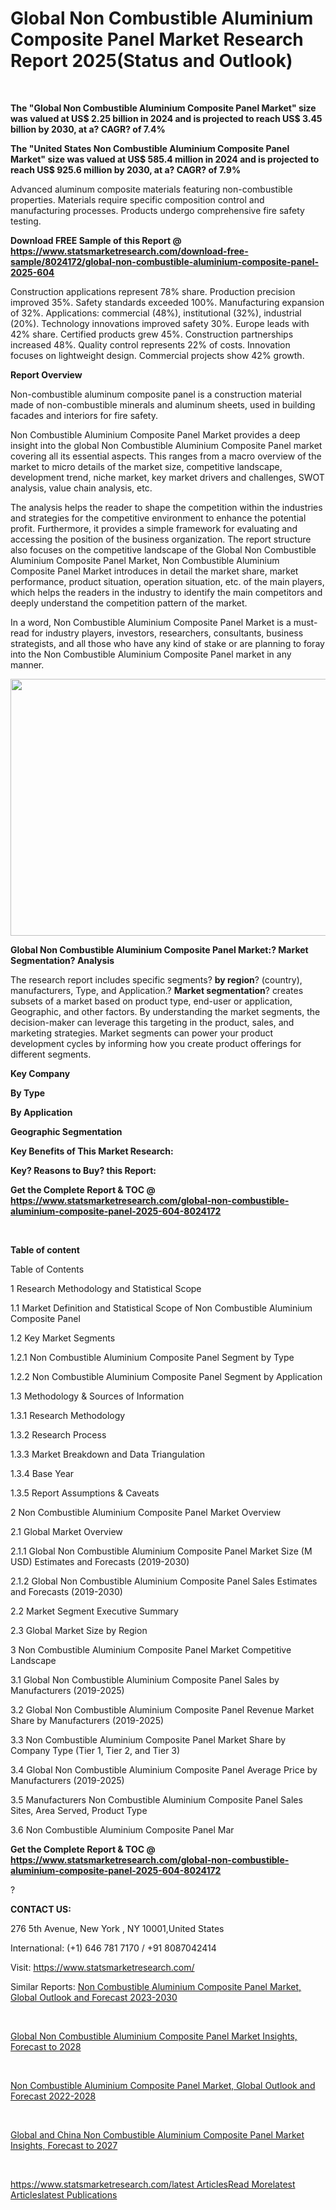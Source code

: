 <h1>Global Non Combustible Aluminium Composite Panel Market Research Report 2025(Status and Outlook)</h1><br/><p><strong>The "Global Non Combustible Aluminium Composite Panel Market" size was valued at US$ 2.25 billion in 2024 and is projected to reach US$ 3.45 billion by 2030, at a? <strong>CAGR</strong>? of 7.4%</strong></p>
 
 
 
 <p><strong>The "United States Non Combustible Aluminium Composite Panel Market" size was valued at US$ 585.4 million in 2024 and is projected to reach US$ 925.6 million by 2030, at a? <strong>CAGR</strong>? of 7.9%</strong></p>
 
 
 
 <p>Advanced aluminum composite materials featuring non-combustible properties. Materials require specific composition control and manufacturing processes. Products undergo comprehensive fire safety testing.</p>
 
 
 
 <p><strong>Download FREE Sample of this Report @ <a href="https://www.statsmarketresearch.com/download-free-sample/8024172/global-non-combustible-aluminium-composite-panel-2025-604">https://www.statsmarketresearch.com/download-free-sample/8024172/global-non-combustible-aluminium-composite-panel-2025-604</a></strong></p>
 
 
 
 <p>Construction applications represent 78% share. Production precision improved 35%. Safety standards exceeded 100%. Manufacturing expansion of 32%. Applications: commercial (48%), institutional (32%), industrial (20%). Technology innovations improved safety 30%. Europe leads with 42% share. Certified products grew 45%. Construction partnerships increased 48%. Quality control represents 22% of costs. Innovation focuses on lightweight design. Commercial projects show 42% growth.</p>
 
 
 
 <p><strong>Report Overview</strong></p>
 
 
 
 <p>Non-combustible aluminum composite panel is a construction material made of non-combustible minerals and aluminum sheets, used in building facades and interiors for fire safety.</p>
 
 
 
 <p>Non Combustible Aluminium Composite Panel Market provides a deep insight into the global Non Combustible Aluminium Composite Panel market covering all its essential aspects. This ranges from a macro overview of the market to micro details of the market size, competitive landscape, development trend, niche market, key market drivers and challenges, SWOT analysis, value chain analysis, etc.</p>
 
 
 
 <p>The analysis helps the reader to shape the competition within the industries and strategies for the competitive environment to enhance the potential profit. Furthermore, it provides a simple framework for evaluating and accessing the position of the business organization. The report structure also focuses on the competitive landscape of the Global Non Combustible Aluminium Composite Panel Market, Non Combustible Aluminium Composite Panel Market introduces in detail the market share, market performance, product situation, operation situation, etc. of the main players, which helps the readers in the industry to identify the main competitors and deeply understand the competition pattern of the market.</p>
 
 
 
 <p>In a word, Non Combustible Aluminium Composite Panel Market is a must-read for industry players, investors, researchers, consultants, business strategists, and all those who have any kind of stake or are planning to foray into the Non Combustible Aluminium Composite Panel market in any manner.</p>
 
 
 
 <p><img alt="" src="https://www.24marketreports.com/assets/report-images/NonCombustibleAluminiumCompositePanelMarket.jpg" style="height:411px; width:731px" /></p>
 
 
 
 <p><strong>Global Non Combustible Aluminium Composite Panel Market:? Market Segmentation? Analysis</strong></p>
 
 
 
 <p>The research report includes specific segments? <strong>by region</strong>? (country), manufacturers, Type, and Application.? <strong>Market segmentation</strong>? creates subsets of a market based on product type, end-user or application, Geographic, and other factors. By understanding the market segments, the decision-maker can leverage this targeting in the product, sales, and marketing strategies. Market segments can power your product development cycles by informing how you create product offerings for different segments.</p>
 
 
 
 <p><strong>Key Company</strong></p>
 
 
 
 <p><strong>By Type</strong></p>
 
 
 
 <p><strong><strong>By Application</strong></strong></p>
 
 
 
 <p><strong>Geographic Segmentation</strong></p>
 
 
 
 <p><strong>Key Benefits of This Market Research:</strong></p>
 
 
 
 <p><strong>Key? <strong>Reasons to Buy</strong>? this Report:</strong></p>
 
 
 
 <div><b>Get the Complete Report & TOC @ <a href="https://www.statsmarketresearch.com/global-non-combustible-aluminium-composite-panel-2025-604-8024172">https://www.statsmarketresearch.com/global-non-combustible-aluminium-composite-panel-2025-604-8024172</a></b></div>
 
 
 
 <p><br />
 
 <b>Table of content</b></p>
 
 
 
 <p>Table of Contents<br />
 
 1 Research Methodology and Statistical Scope<br />
 
 1.1 Market Definition and Statistical Scope of Non Combustible Aluminium Composite Panel<br />
 
 1.2 Key Market Segments<br />
 
 1.2.1 Non Combustible Aluminium Composite Panel Segment by Type<br />
 
 1.2.2 Non Combustible Aluminium Composite Panel Segment by Application<br />
 
 1.3 Methodology & Sources of Information<br />
 
 1.3.1 Research Methodology<br />
 
 1.3.2 Research Process<br />
 
 1.3.3 Market Breakdown and Data Triangulation<br />
 
 1.3.4 Base Year<br />
 
 1.3.5 Report Assumptions & Caveats<br />
 
 2 Non Combustible Aluminium Composite Panel Market Overview<br />
 
 2.1 Global Market Overview<br />
 
 2.1.1 Global Non Combustible Aluminium Composite Panel Market Size (M USD) Estimates and Forecasts (2019-2030)<br />
 
 2.1.2 Global Non Combustible Aluminium Composite Panel Sales Estimates and Forecasts (2019-2030)<br />
 
 2.2 Market Segment Executive Summary<br />
 
 2.3 Global Market Size by Region<br />
 
 3 Non Combustible Aluminium Composite Panel Market Competitive Landscape<br />
 
 3.1 Global Non Combustible Aluminium Composite Panel Sales by Manufacturers (2019-2025)<br />
 
 3.2 Global Non Combustible Aluminium Composite Panel Revenue Market Share by Manufacturers (2019-2025)<br />
 
 3.3 Non Combustible Aluminium Composite Panel Market Share by Company Type (Tier 1, Tier 2, and Tier 3)<br />
 
 3.4 Global Non Combustible Aluminium Composite Panel Average Price by Manufacturers (2019-2025)<br />
 
 3.5 Manufacturers Non Combustible Aluminium Composite Panel Sales Sites, Area Served, Product Type<br />
 
 3.6 Non Combustible Aluminium Composite Panel Mar</p>
 
 
 
 <div><b>Get the Complete Report & TOC @ <a href="https://www.statsmarketresearch.com/global-non-combustible-aluminium-composite-panel-2025-604-8024172">https://www.statsmarketresearch.com/global-non-combustible-aluminium-composite-panel-2025-604-8024172</a></b></div>
 
 
 
 <p>? </p>
 
 
 
 <p><b>CONTACT US:</b><br />
 
 276 5th Avenue, New York , NY 10001,United States<br />
 
 International: (+1) 646 781 7170 / +91 8087042414<br />
 
 Visit: <a href="https://www.statsmarketresearch.com/">https://www.statsmarketresearch.com/</a><br />
 
 Similar Reports: <a href="https://www.statsmarketresearch.com/global-non-combustible-aluminium-composite-panel-2025-604-8024172">Non Combustible Aluminium Composite Panel Market, Global Outlook and Forecast 2023-2030</a><br />
 
 <br />
 
 <a href="https://www.statsmarketresearch.com/global-non-combustible-aluminium-composite-panel-2025-604-8024172">Global Non Combustible Aluminium Composite Panel Market Insights, Forecast to 2028</a><br />
 
 <br />
 
 <a href="https://www.statsmarketresearch.com/global-non-combustible-aluminium-composite-panel-2025-604-8024172">Non Combustible Aluminium Composite Panel Market, Global Outlook and Forecast 2022-2028</a><br />
 
 <br />
 
 <a href="https://www.statsmarketresearch.com/global-non-combustible-aluminium-composite-panel-2025-604-8024172">Global and China Non Combustible Aluminium Composite Panel Market Insights, Forecast to 2027</a><br />
 
 <br />
 
 <a href="https://gyeongbokgung.com">https://www.statsmarketresearch.com/</a><a href="https://hallyeomaritime.com">latest Articles</a><a href="https://jingwansa.com">Read More</a><a href="https://nguoiviet.jp/">latest Articles</a><a href="https://www.intelmarketresearch.com/">latest Publications</a></p>
